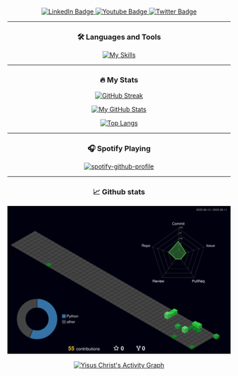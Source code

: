 <!---
YisusChrist/YisusChrist is a ✨ special ✨ repository because its `README.md` (this file) appears on your GitHub profile.
You can click the Preview link to take a look at your changes.
--->

<!---
https://www.sitepoint.com/github-profile-readme/
--->

<div id="header" align="center">
  
  <!--
  <img src="https://komarev.com/ghpvc/?username=YisusChrist&style=flat-square&color=blue" alt="" />
  -->
  <!-- https://github.com/journey-ad/Moe-Counter -->
  <img src="https://count.getloli.com/get/@:yisuschrist?theme=moebooru" alt="" />
  
  <br>

  <div id="badges">
    <a href="https://www.linkedin.com/in/alejandro-gonzalez-momblan/">
      <img src="https://img.shields.io/badge/LinkedIn-blue?style=for-the-badge&logo=linkedin&logoColor=white"
        alt="LinkedIn Badge" />
    </a>
    <a href="https://www.youtube.com/@yisus_christ/">
      <img src="https://img.shields.io/badge/YouTube-red?style=for-the-badge&logo=youtube&logoColor=white"
        alt="Youtube Badge" />
    </a>
    <a href="https://twitter.com/Yisus_Christ_98/">
      <img src="https://img.shields.io/badge/Twitter-blue?style=for-the-badge&logo=twitter&logoColor=white"
        alt="Twitter Badge" />
    </a>
  </div>
  
  ---
  
  ### :hammer_and_wrench: Languages and Tools
  
  [![My Skills](https://skillicons.dev/icons?i=androidstudio,arduino,bash,c,css,docker,firebase,git,heroku,html,java,javascript,kotlin,linux,mongodb,mysql,nodejs,postgresql,python,vscode&theme=light&perline=10)](https://skillicons.dev)

  <!---
  <div>
    <img src="https://cdn.jsdelivr.net/gh/devicons/devicon/icons/c/c-original.svg" title="C" alt="C" width="40"
      height="40" />&nbsp;
    <img src="https://cdn.jsdelivr.net/gh/devicons/devicon/icons/python/python-original-wordmark.svg" title="Python"
      alt="Python" width="40" height="40" />&nbsp;
    <img src="https://cdn.jsdelivr.net/gh/devicons/devicon/icons/java/java-original-wordmark.svg" title="Java"
      alt="Java" width="40" height="40" />&nbsp;
    <img src="https://cdn.jsdelivr.net/gh/devicons/devicon/icons/bash/bash-original.svg" title="Shell Scripting"
      alt="Shell Scripting" width="40" height="40" />&nbsp;
    <img src="https://cdn.jsdelivr.net/gh/devicons/devicon/icons/postgresql/postgresql-original-wordmark.svg"
      title="PostgreSQL" alt="PostgreSQL" width="40" height="40" />&nbsp;
    <img src="https://cdn.jsdelivr.net/gh/devicons/devicon/icons/mongodb/mongodb-original-wordmark.svg" title="MongoDB"
      alt="MongoDB" width="40" height="40" />&nbsp;
    <img src="https://cdn.jsdelivr.net/gh/devicons/devicon/icons/css3/css3-plain-wordmark.svg" title="CSS3" alt="CSS"
      width="40" height="40" />&nbsp;
    <img src="https://cdn.jsdelivr.net/gh/devicons/devicon/icons/html5/html5-original.svg" title="HTML5" alt="HTML"
      width="40" height="40" />&nbsp;
    <img src="https://cdn.jsdelivr.net/gh/devicons/devicon/icons/javascript/javascript-original.svg" title="JavaScript"
      alt="JavaScript" width="40" height="40" />&nbsp;
    <img src="https://cdn.jsdelivr.net/gh/devicons/devicon/icons/nodejs/nodejs-original.svg" title="NodeJS" alt="NodeJS"
      width="40" height="40" />&nbsp;
    <img src="https://cdn.jsdelivr.net/gh/devicons/devicon/icons/git/git-original-wordmark.svg" title="Git" **alt="Git"
      width="40" height="40" />&nbsp;
    <img src="https://cdn.jsdelivr.net/gh/devicons/devicon/icons/php/php-original.svg" title="PHP" **alt="PHP"
      width="40" height="40" />&nbsp;
    <img src="https://cdn.jsdelivr.net/gh/devicons/devicon/icons/heroku/heroku-plain-wordmark.svg" title="Heroku"
      **alt="Heroku" width="40" height="40" />&nbsp;
    <img src="https://cdn.jsdelivr.net/gh/devicons/devicon/icons/docker/docker-plain-wordmark.svg" title="Docker"
      **alt="Docker" width="40" height="40" />&nbsp;
    <img src="https://cdn.jsdelivr.net/gh/devicons/devicon/icons/jupyter/jupyter-original-wordmark.svg" title="Jupyter"
      **alt="Jupyter" width="40" height="40" />&nbsp;
    <img src="https://cdn.jsdelivr.net/gh/devicons/devicon/icons/linux/linux-original.svg" title="Linux" **alt="Linux"
      width="40" height="40" />&nbsp;
  </div>
  --->
  
  ---

  ### :fire: My Stats
  <!-- https://github.com/denvercoder1/github-readme-streak-stats -->

  [![GitHub Streak](https://github-readme-streak-stats.herokuapp.com?user=YisusChrist&theme=tokyonight)](https://git.io/streak-stats)

  [![My GitHub Stats](https://github-readme-stats.vercel.app/api/?username=YisusChrist&count_private=true&theme=tokyonight&showicons=true)]()

  [![Top Langs](https://github-readme-stats.vercel.app/api/top-langs/?username=YisusChrist&theme=tokyonight)](https://github.com/anuraghazra/github-readme-stats)

  ---

  ### 🎧 Spotify Playing

  <!-- https://github.com/kittinan/spotify-github-profile -->
  [![spotify-github-profile](https://spotify-github-profile.vercel.app/api/view?uid=21is3oqsixn4kyq3g2pkj7jsq&cover_image=true&theme=novatorem&show_offline=false&background_color=121212&interchange=false&bar_color=53b14f&bar_color_cover=true)](https://spotify-github-profile.vercel.app/api/view?uid=21is3oqsixn4kyq3g2pkj7jsq&redirect=true)

  ---
  
  ### 📈 Github stats
 
  <div>
  <!-- https://github.com/marketplace/actions/github-profile-3d-contrib -->
  <a href="https://github.com/yoshi389111/github-profile-3d-contrib">
    <img alt="Yisus Christ's GitHub Profile 3D Contrib"
      src="https://raw.githubusercontent.com/YisusChrist/YisusChrist/main/profile-3d-contrib/profile-night-green.svg" />
  </a>

  <!-- https://github.com/ashutosh00710/github-readme-activity-graph -->
  <a href="https://github.com/ashutosh00710/github-readme-activity-graph"><img alt="Yisus Christ's Activity Graph"
  src="https://github-readme-activity-graph.vercel.app/graph?username=yisuschrist&bg_color=00000f&color=70a5fd&line=38bdae&point=FFFFFF&hide_border=true" /></a>
  </div>
  
</div>

